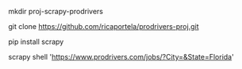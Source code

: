 mkdir proj-scrapy-prodrivers

git clone https://github.com/ricaportela/prodrivers-proj.git

pip install scrapy

scrapy shell 'https://www.prodrivers.com/jobs/?City=&State=Florida'
